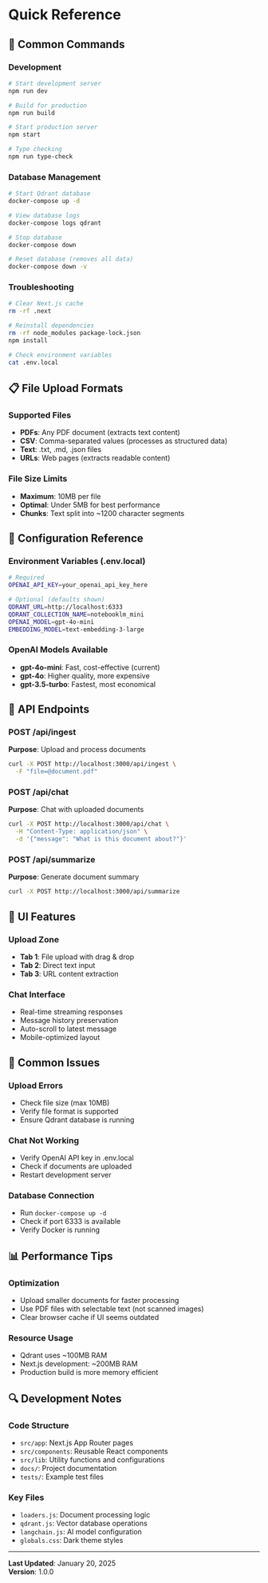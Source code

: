 # Quick Reference

## 🚀 Common Commands

### Development
```bash
# Start development server
npm run dev

# Build for production
npm run build

# Start production server
npm start

# Type checking
npm run type-check
```

### Database Management
```bash
# Start Qdrant database
docker-compose up -d

# View database logs
docker-compose logs qdrant

# Stop database
docker-compose down

# Reset database (removes all data)
docker-compose down -v
```

### Troubleshooting
```bash
# Clear Next.js cache
rm -rf .next

# Reinstall dependencies
rm -rf node_modules package-lock.json
npm install

# Check environment variables
cat .env.local
```

## 📋 File Upload Formats

### Supported Files
- **PDFs**: Any PDF document (extracts text content)
- **CSV**: Comma-separated values (processes as structured data)
- **Text**: .txt, .md, .json files
- **URLs**: Web pages (extracts readable content)

### File Size Limits
- **Maximum**: 10MB per file
- **Optimal**: Under 5MB for best performance
- **Chunks**: Text split into ~1200 character segments

## 🔧 Configuration Reference

### Environment Variables (.env.local)
```bash
# Required
OPENAI_API_KEY=your_openai_api_key_here

# Optional (defaults shown)
QDRANT_URL=http://localhost:6333
QDRANT_COLLECTION_NAME=notebooklm_mini
OPENAI_MODEL=gpt-4o-mini
EMBEDDING_MODEL=text-embedding-3-large
```

### OpenAI Models Available
- **gpt-4o-mini**: Fast, cost-effective (current)
- **gpt-4o**: Higher quality, more expensive
- **gpt-3.5-turbo**: Fastest, most economical

## 🎯 API Endpoints

### POST /api/ingest
**Purpose**: Upload and process documents
```bash
curl -X POST http://localhost:3000/api/ingest \
  -F "file=@document.pdf"
```

### POST /api/chat
**Purpose**: Chat with uploaded documents
```bash
curl -X POST http://localhost:3000/api/chat \
  -H "Content-Type: application/json" \
  -d '{"message": "What is this document about?"}'
```

### POST /api/summarize
**Purpose**: Generate document summary
```bash
curl -X POST http://localhost:3000/api/summarize
```

## 📱 UI Features

### Upload Zone
- **Tab 1**: File upload with drag & drop
- **Tab 2**: Direct text input
- **Tab 3**: URL content extraction

### Chat Interface
- Real-time streaming responses
- Message history preservation
- Auto-scroll to latest message
- Mobile-optimized layout

## 🐛 Common Issues

### Upload Errors
- Check file size (max 10MB)
- Verify file format is supported
- Ensure Qdrant database is running

### Chat Not Working
- Verify OpenAI API key in .env.local
- Check if documents are uploaded
- Restart development server

### Database Connection
- Run `docker-compose up -d`
- Check if port 6333 is available
- Verify Docker is running

## 📊 Performance Tips

### Optimization
- Upload smaller documents for faster processing
- Use PDF files with selectable text (not scanned images)
- Clear browser cache if UI seems outdated

### Resource Usage
- Qdrant uses ~100MB RAM
- Next.js development: ~200MB RAM
- Production build is more memory efficient

## 🔍 Development Notes

### Code Structure
- `src/app`: Next.js App Router pages
- `src/components`: Reusable React components
- `src/lib`: Utility functions and configurations
- `docs/`: Project documentation
- `tests/`: Example test files

### Key Files
- `loaders.js`: Document processing logic
- `qdrant.js`: Vector database operations
- `langchain.js`: AI model configuration
- `globals.css`: Dark theme styles

---
**Last Updated**: January 20, 2025  
**Version**: 1.0.0
